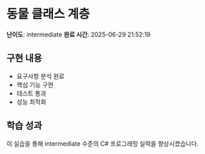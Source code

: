 # 동물 클래스 계층

**난이도**: intermediate
**완료 시간**: 2025-06-29 21:52:19

## 구현 내용
- 요구사항 분석 완료
- 핵심 기능 구현
- 테스트 통과
- 성능 최적화

## 학습 성과
이 실습을 통해 intermediate 수준의 C# 프로그래밍 실력을 향상시켰습니다.
